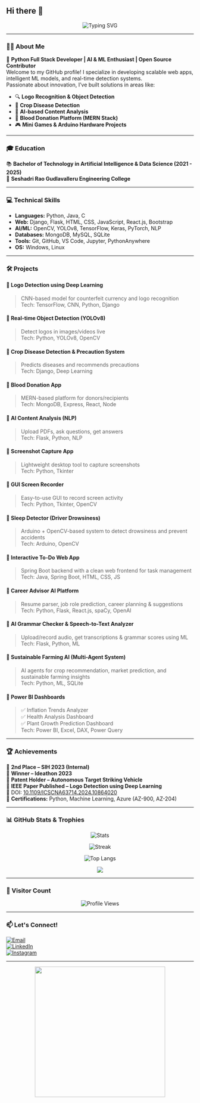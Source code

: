 ## Hi there 👋

<p align="center">
  <img src="https://readme-typing-svg.demolab.com?font=Fira+Code&pause=1000&color=00F7FF&center=true&vCenter=true&width=435&lines=Hi+There!+I'm+Mohammad+Mazid!;Python+Full+Stack+Developer;ML+%7C+AI+%7C+DL+Enthusiast;Open+Source+Contributor+%F0%9F%94%A5" alt="Typing SVG" />
</p>

---

### 👨‍💻 About Me

🚀 **Python Full Stack Developer | AI & ML Enthusiast | Open Source Contributor**  
Welcome to my GitHub profile! I specialize in developing scalable web apps, intelligent ML models, and real-time detection systems.  
Passionate about innovation, I’ve built solutions in areas like:

- 🔍 **Logo Recognition & Object Detection**
- 🌾 **Crop Disease Detection**
- 📄 **AI-based Content Analysis**
- 💉 **Blood Donation Platform (MERN Stack)**
- 🎮 **Mini Games & Arduino Hardware Projects**

---

### 🎓 Education

📚 **Bachelor of Technology in Artificial Intelligence & Data Science (2021 - 2025)**  
📍 **Seshadri Rao Gudlavalleru Engineering College**

---

### 💻 Technical Skills

- **Languages:** Python, Java, C  
- **Web:** Django, Flask, HTML, CSS, JavaScript, React.js, Bootstrap  
- **AI/ML:** OpenCV, YOLOv8, TensorFlow, Keras, PyTorch, NLP  
- **Databases:** MongoDB, MySQL, SQLite  
- **Tools:** Git, GitHub, VS Code, Jupyter, PythonAnywhere  
- **OS:** Windows, Linux

---

### 🛠 Projects

#### 🔹 Logo Detection using Deep Learning  
> CNN-based model for counterfeit currency and logo recognition  
Tech: TensorFlow, CNN, Python, Django  

#### 🔹 Real-time Object Detection (YOLOv8)  
> Detect logos in images/videos live  
Tech: Python, YOLOv8, OpenCV  

#### 🔹 Crop Disease Detection & Precaution System  
> Predicts diseases and recommends precautions  
Tech: Django, Deep Learning  

#### 🔹 Blood Donation App  
> MERN-based platform for donors/recipients  
Tech: MongoDB, Express, React, Node  

#### 🔹 AI Content Analysis (NLP)  
> Upload PDFs, ask questions, get answers  
Tech: Flask, Python, NLP  

#### 🔹 Screenshot Capture App  
> Lightweight desktop tool to capture screenshots  
Tech: Python, Tkinter  

#### 🔹 GUI Screen Recorder  
> Easy-to-use GUI to record screen activity  
Tech: Python, Tkinter, OpenCV  

#### 🔹 Sleep Detector (Driver Drowsiness)  
> Arduino + OpenCV-based system to detect drowsiness and prevent accidents  
Tech: Arduino, OpenCV  

#### 🔹 Interactive To-Do Web App  
> Spring Boot backend with a clean web frontend for task management  
Tech: Java, Spring Boot, HTML, CSS, JS  

#### 🔹 Career Advisor AI Platform  
> Resume parser, job role prediction, career planning & suggestions  
Tech: Python, Flask, React.js, spaCy, OpenAI  

#### 🔹 AI Grammar Checker & Speech-to-Text Analyzer  
> Upload/record audio, get transcriptions & grammar scores using ML  
Tech: Flask, Python, ML  

#### 🔹 Sustainable Farming AI (Multi-Agent System)  
> AI agents for crop recommendation, market prediction, and sustainable farming insights  
Tech: Python, ML, SQLite  

#### 🔹 Power BI Dashboards  
> ✅ Inflation Trends Analyzer  
> ✅ Health Analysis Dashboard  
> ✅ Plant Growth Prediction Dashboard  
Tech: Power BI, Excel, DAX, Power Query  

---

### 🏆 Achievements

🏅 **2nd Place – SIH 2023 (Internal)**  
🏅 **Winner – Ideathon 2023**  
🏅 **Patent Holder – Autonomous Target Striking Vehicle**  
🏅 **IEEE Paper Published – Logo Detection using Deep Learning**  
📄 DOI: [10.1109/ICSCNA63714.2024.10864020](https://doi.org/10.1109/ICSCNA63714.2024.10864020)  
📜 **Certifications:** Python, Machine Learning, Azure (AZ-900, AZ-204)

---

### 📊 GitHub Stats & Trophies

<p align="center">
  <img src="https://github-readme-stats.vercel.app/api?username=Mazid2003&show_icons=true&theme=radical" alt="Stats" />
</p>

<p align="center">
  <img src="https://github-readme-streak-stats.herokuapp.com/?user=Mazid2003&theme=radical" alt="Streak" />
</p>

<p align="center">
  <img src="https://github-readme-stats.vercel.app/api/top-langs/?username=Mazid2003&layout=compact&theme=radical" alt="Top Langs" />
</p>

<p align="center">
  <img src="https://github-profile-trophy.vercel.app/?username=Mazid2003&theme=radical&row=2&column=3" />
</p>

---

### 👀 Visitor Count

<p align="center">
  <img src="https://komarev.com/ghpvc/?username=Mazid2003&style=flat-square&color=blue" alt="Profile Views" />
</p>

---

### 📫 Let's Connect!

[![Email](https://img.shields.io/badge/📧-Email-red)](mailto:mazidmd750@gmail.com)  
[![LinkedIn](https://img.shields.io/badge/🔗-LinkedIn-blue?style=flat&logo=linkedin)](https://www.linkedin.com/in/mohammadmazid)  
[![Instagram](https://img.shields.io/badge/Instagram-%23E4405F.svg?style=for-the-badge&logo=instagram&logoColor=white)](https://www.instagram.com/immazid_786/)

---

<p align="center">
  <img src="https://media.giphy.com/media/qgQUggAC3Pfv687qPC/giphy.gif" width="350" />
</p>
